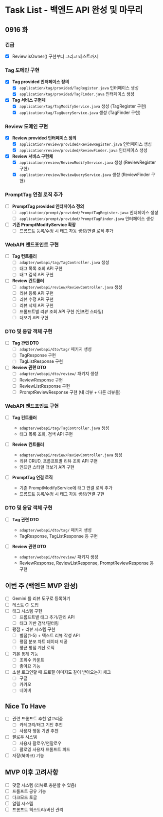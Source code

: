 # Task List - 백엔드 API 완성 및 마무리

## 0916 화
### 긴급
- [x] Review.isOwner() 구현부터 그리고 테스트까지


### Tag 도메인 구현
- [x] **Tag provided 인터페이스 정의**
  - [x] `application/tag/provided/TagRegister.java` 인터페이스 생성
  - [x] `application/tag/provided/TagFinder.java` 인터페이스 생성
- [x] **Tag 서비스 구현체**
  - [x] `application/tag/TagModifyService.java` 생성 (TagRegister 구현)
  - [x] `application/tag/TagQueryService.java` 생성 (TagFinder 구현)

### Review 도메인 구현
- [x] **Review provided 인터페이스 정의**
  - [x] `application/review/provided/ReviewRegister.java` 인터페이스 생성
  - [x] `application/review/provided/ReviewFinder.java` 인터페이스 생성
- [x] **Review 서비스 구현체**
  - [x] `application/review/ReviewModifyService.java` 생성 (ReviewRegister 구현)
  - [x] `application/review/ReviewQueryService.java` 생성 (ReviewFinder 구현)

### PromptTag 연결 로직 추가
- [ ] **PromptTag provided 인터페이스 정의**
  - [ ] `application/prompt/provided/PromptTagRegister.java` 인터페이스 생성
  - [ ] `application/prompt/provided/PromptTagFinder.java` 인터페이스 생성
- [ ] **기존 PromptModifyService 확장**
  - [ ] 프롬프트 등록/수정 시 태그 자동 생성/연결 로직 추가

### WebAPI 엔드포인트 구현
- [ ] **Tag 컨트롤러**
  - [ ] `adapter/webapi/tag/TagController.java` 생성
  - [ ] 태그 목록 조회 API 구현
  - [ ] 태그 검색 API 구현
- [ ] **Review 컨트롤러**
  - [ ] `adapter/webapi/review/ReviewController.java` 생성
  - [ ] 리뷰 등록 API 구현
  - [ ] 리뷰 수정 API 구현
  - [ ] 리뷰 삭제 API 구현
  - [ ] 프롬프트별 리뷰 조회 API 구현 (인프런 스타일)
  - [ ] 더보기 API 구현

### DTO 및 응답 객체 구현
- [ ] **Tag 관련 DTO**
  - [ ] `adapter/webapi/dto/tag/` 패키지 생성
  - [ ] TagResponse 구현
  - [ ] TagListResponse 구현
- [ ] **Review 관련 DTO**
  - [ ] `adapter/webapi/dto/review/` 패키지 생성
  - [ ] ReviewResponse 구현
  - [ ] ReviewListResponse 구현
  - [ ] PromptReviewResponse 구현 (내 리뷰 + 다른 리뷰들)

### WebAPI 엔드포인트 구현
- [ ] **Tag 컨트롤러**
  - `adapter/webapi/tag/TagController.java` 생성
  - 태그 목록 조회, 검색 API 구현

- [ ] **Review 컨트롤러**
  - `adapter/webapi/review/ReviewController.java` 생성
  - 리뷰 CRUD, 프롬프트별 리뷰 조회 API 구현
  - 인프런 스타일 더보기 API 구현

- [ ] **PromptTag 연결 로직**
  - 기존 PromptModifyService에 태그 연결 로직 추가
  - 프롬프트 등록/수정 시 태그 자동 생성/연결 구현

### DTO 및 응답 객체 구현
- [ ] **Tag 관련 DTO**
  - `adapter/webapi/dto/tag/` 패키지 생성
  - TagResponse, TagListResponse 등 구현

- [ ] **Review 관련 DTO**
  - `adapter/webapi/dto/review/` 패키지 생성
  - ReviewResponse, ReviewListResponse, PromptReviewResponse 등 구현

## 이번 주 (백엔드 MVP 완성)
- [ ] Gemini 를 리뷰 도구로 등록하기
- [ ] 테스트 CI 도입
- [ ] 태그 시스템 구현
  - [ ] 프롬프트별 태그 추가/관리 API
  - [ ] 태그 기반 검색/필터링
- [ ] 평점 + 리뷰 시스템 구현
  - [ ] 별점(1-5) + 텍스트 리뷰 작성 API
  - [ ] 평점 분포 차트 데이터 제공
  - [ ] 평균 평점 계산 로직
- [ ] 기본 통계 기능
  - [ ] 조회수 카운트
  - [ ] 좋아요 기능
- [ ] 소셜 로그인할 때 프로필 이미지도 같이 받아오는지 체크
  - [ ] 구글
  - [ ] 카카오
  - [ ] 네이버

## Nice To Have
- [ ] 관련 프롬프트 추천 알고리즘
  - [ ] 카테고리/태그 기반 추천
  - [ ] 사용자 행동 기반 추천
- [ ] 팔로우 시스템
  - [ ] 사용자 팔로우/언팔로우
  - [ ] 팔로잉 사용자 프롬프트 피드
- [ ] 저장(북마크) 기능

## MVP 이후 고려사항
- [ ] 댓글 시스템 (리뷰로 충분할 수 있음)
- [ ] 프롬프트 공유 기능
- [ ] 다크모드 토글
- [ ] 알림 시스템
- [ ] 프롬프트 히스토리/버전 관리
